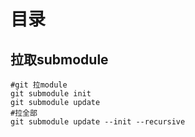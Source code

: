 # 目录

## 拉取submodule
```shell
#git 拉module
git submodule init
git submodule update
#拉全部
git submodule update --init --recursive
```
